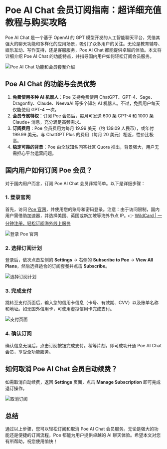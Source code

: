 # Poe AI Chat 会员订阅指南：超详细充值教程与购买攻略

Poe AI Chat 是一个基于 OpenAI 的 GPT 模型开发的人工智能聊天平台，凭借其强大的聊天功能和多样化的应用场景，吸引了众多用户的关注。无论是教育辅导、娱乐互动、写作支持，还是客服服务，Poe AI Chat 都能提供卓越的体验。本文将详细介绍 Poe AI Chat 的功能特点，并指导国内用户如何轻松订阅会员服务。

![Poe AI Chat 功能和会员套餐介绍](https://bbtdd.com/img/561870647.webp)

## Poe AI Chat 的功能与会员优势

1. **免费使用多种 AI 机器人**：Poe 支持免费使用 ChatGPT、GPT-4、Sage、Dragonfly、Claude、NeevaAI 等多个知名 AI 机器人。不过，免费用户每天仅能使用 GPT-4 一次。
2. **会员专属特权**：订阅 Poe 会员后，每月可发送 600 条 GPT-4 和 1000 条 Claude+ 消息，充分满足高频需求。
3. **订阅费用**：Poe 会员费用为每月 19.99 美元（约 139.09 人民币），或年付 199.99 美元。与 ChatGPT Plus 的费用（每月 20 美元）相近，性价比极高。
4. **稳定可靠的背景**：Poe 由全球知名问答社区 Quora 推出，背景强大，用户无需担心平台运营问题。

## 国内用户如何订阅 Poe 会员？

对于国内用户而言，订阅 Poe AI Chat 会员非常简单。以下是详细步骤：

### 1. 登录官网
首先，访问 [Poe 官网](https://poe.com)，并使用您的账号和密码登录。注意：由于访问限制，国内用户需借助加速器，并选择美国、英国或新加坡等海外节点 IP。👉 [WildCard | 一分钟注册，轻松订阅海外线上服务](https://bbtdd.com/WildCard)

![登录 Poe 官网](https://bbtdd.com/img/90288080150.webp)

### 2. 选择订阅计划
登录后，依次点击左侧的 **Settings** → 右侧的 **Subscribe to Poe** → **View All Plans**，然后选择适合的订阅套餐并点击 **Subscribe**。

![选择订阅计划](https://bbtdd.com/img/761203583057.webp)

### 3. 完成支付
跳转至支付页面后，输入您的信用卡信息（卡号、有效期、CVV）以及账单名称和地址。如无国外信用卡，可使用虚拟信用卡完成支付。

![支付页面](https://bbtdd.com/img/74415926.webp)

### 4. 确认订阅
确认信息无误后，点击订阅按钮完成支付。稍等片刻，即可成功开通 Poe AI Chat 会员，享受全功能服务。

## 如何取消 Poe AI Chat 会员自动续费？

如需取消自动续费，返回 **Settings** 页面，点击 **Manage Subscription** 即可完成退订操作。

![取消订阅](https://bbtdd.com/img/6240145945871.webp)

## 总结

通过以上步骤，您可以轻松订阅和取消 Poe AI Chat 会员服务。无论是强大的功能还是便捷的订阅流程，Poe 都能为用户提供卓越的 AI 聊天体验。希望本文对您有所帮助，祝您使用愉快！